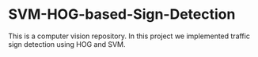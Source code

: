 # SVM-HOG-based-Sign-Detection
This is a computer vision repository. In this project we implemented traffic sign detection using HOG and SVM.
